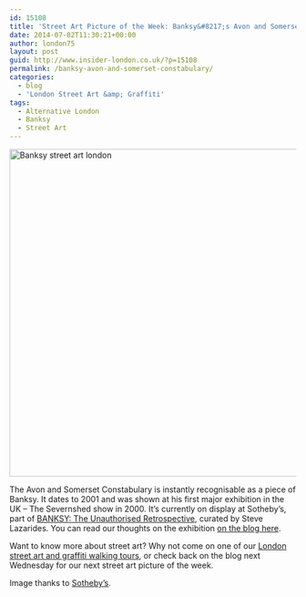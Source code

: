 ```yaml
---
id: 15108
title: 'Street Art Picture of the Week: Banksy&#8217;s Avon and Somerset Constabulary'
date: 2014-07-02T11:30:21+00:00
author: london75
layout: post
guid: http://www.insider-london.co.uk/?p=15108
permalink: /banksy-avon-and-somerset-constabulary/
categories:
  - blog
  - 'London Street Art &amp; Graffiti'
tags:
  - Alternative London
  - Banksy
  - Street Art
---
```

[<img class="size-full wp-image-15110 aligncenter" src="http://www.insider-london.co.uk/wp-content/uploads/2014/06/Banksy-Avon-and-Somerset-Constabulary.jpg" alt="Banksy street art london" width="569" height="575" />](http://www.insider-london.co.uk/wp-content/uploads/2014/06/Banksy-Avon-and-Somerset-Constabulary.jpg)
  
The Avon and Somerset Constabulary is instantly recognisable as a piece of Banksy. It dates to 2001 and was shown at his first major exhibition in the UK – The Severnshed show in 2000. It&#8217;s currently on display at Sotheby&#8217;s, part of <a href="http://www.sothebys.com/en/auctions/2014/banksy-steve-lazarides-ls1403.html" target="_blank">BANKSY: The Unauthorised Retrospective</a>, curated by Steve Lazarides. You can read our thoughts on the exhibition <a href="http://www.insider-london.co.uk/2014/06/23/banksy-london-street-art/" target="_blank">on the blog here</a>.

Want to know more about street art? Why not come on one of our <a href="http://www.insider-london.co.uk/london-graffiti-artists-walking-tours/" target="_blank">London street art and graffiti walking tours</a>, or check back on the blog next Wednesday for our next street art picture of the week.

Image thanks to <a href="http://www.sothebys.com/en/auctions/2014/banksy-steve-lazarides-ls1403.html" target="_blank">Sotheby&#8217;s</a>.